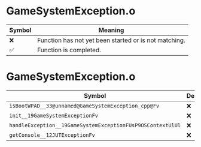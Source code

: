 # GameSystemException.o
| Symbol | Meaning 
| ------------- | ------------- 
| :x: | Function has not yet been started or is not matching. 
| :white_check_mark: | Function is completed. 


# GameSystemException.o
| Symbol | Decompiled? |
| ------------- | ------------- |
| `isBootWPAD__33@unnamed@GameSystemException_cpp@Fv` | :x: |
| `init__19GameSystemExceptionFv` | :x: |
| `handleException__19GameSystemExceptionFUsP9OSContextUlUl` | :x: |
| `getConsole__12JUTExceptionFv` | :x: |
